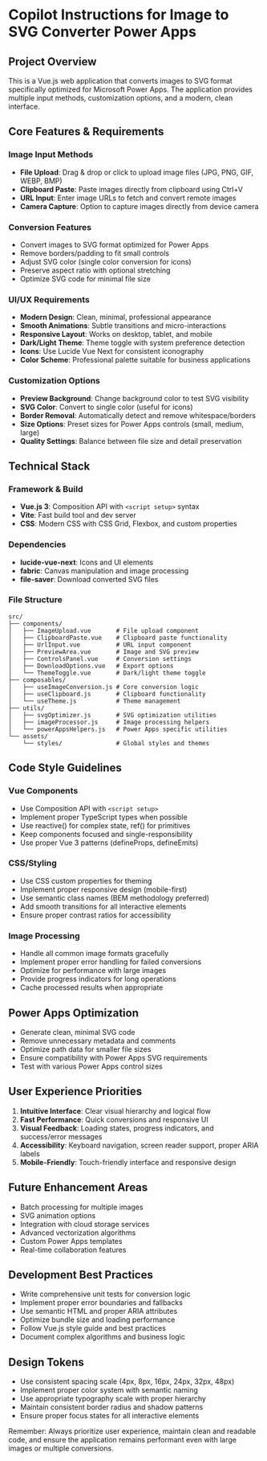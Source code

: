 # Copilot Instructions for Image to SVG Converter Power Apps

<!-- Use this file to provide workspace-specific custom instructions to Copilot. For more details, visit https://code.visualstudio.com/docs/copilot/copilot-customization#_use-a-githubcopilotinstructionsmd-file -->

## Project Overview
This is a Vue.js web application that converts images to SVG format specifically optimized for Microsoft Power Apps. The application provides multiple input methods, customization options, and a modern, clean interface.

## Core Features & Requirements

### Image Input Methods
- **File Upload**: Drag & drop or click to upload image files (JPG, PNG, GIF, WEBP, BMP)
- **Clipboard Paste**: Paste images directly from clipboard using Ctrl+V
- **URL Input**: Enter image URLs to fetch and convert remote images
- **Camera Capture**: Option to capture images directly from device camera

### Conversion Features
- Convert images to SVG format optimized for Power Apps
- Remove borders/padding to fit small controls
- Adjust SVG color (single color conversion for icons)
- Preserve aspect ratio with optional stretching
- Optimize SVG code for minimal file size

### UI/UX Requirements
- **Modern Design**: Clean, minimal, professional appearance
- **Smooth Animations**: Subtle transitions and micro-interactions
- **Responsive Layout**: Works on desktop, tablet, and mobile
- **Dark/Light Theme**: Theme toggle with system preference detection
- **Icons**: Use Lucide Vue Next for consistent iconography
- **Color Scheme**: Professional palette suitable for business applications

### Customization Options
- **Preview Background**: Change background color to test SVG visibility
- **SVG Color**: Convert to single color (useful for icons)
- **Border Removal**: Automatically detect and remove whitespace/borders
- **Size Options**: Preset sizes for Power Apps controls (small, medium, large)
- **Quality Settings**: Balance between file size and detail preservation

## Technical Stack

### Framework & Build
- **Vue.js 3**: Composition API with `<script setup>` syntax
- **Vite**: Fast build tool and dev server
- **CSS**: Modern CSS with CSS Grid, Flexbox, and custom properties

### Dependencies
- **lucide-vue-next**: Icons and UI elements
- **fabric**: Canvas manipulation and image processing
- **file-saver**: Download converted SVG files

### File Structure
```
src/
├── components/
│   ├── ImageUpload.vue       # File upload component
│   ├── ClipboardPaste.vue    # Clipboard paste functionality
│   ├── UrlInput.vue          # URL input component
│   ├── PreviewArea.vue       # Image and SVG preview
│   ├── ControlsPanel.vue     # Conversion settings
│   ├── DownloadOptions.vue   # Export options
│   └── ThemeToggle.vue       # Dark/light theme toggle
├── composables/
│   ├── useImageConversion.js # Core conversion logic
│   ├── useClipboard.js       # Clipboard functionality
│   └── useTheme.js           # Theme management
├── utils/
│   ├── svgOptimizer.js       # SVG optimization utilities
│   ├── imageProcessor.js     # Image processing helpers
│   └── powerAppsHelpers.js   # Power Apps specific utilities
└── assets/
    └── styles/               # Global styles and themes
```

## Code Style Guidelines

### Vue Components
- Use Composition API with `<script setup>`
- Implement proper TypeScript types when possible
- Use reactive() for complex state, ref() for primitives
- Keep components focused and single-responsibility
- Use proper Vue 3 patterns (defineProps, defineEmits)

### CSS/Styling
- Use CSS custom properties for theming
- Implement proper responsive design (mobile-first)
- Use semantic class names (BEM methodology preferred)
- Add smooth transitions for all interactive elements
- Ensure proper contrast ratios for accessibility

### Image Processing
- Handle all common image formats gracefully
- Implement proper error handling for failed conversions
- Optimize for performance with large images
- Provide progress indicators for long operations
- Cache processed results when appropriate

## Power Apps Optimization
- Generate clean, minimal SVG code
- Remove unnecessary metadata and comments
- Optimize path data for smaller file sizes
- Ensure compatibility with Power Apps SVG requirements
- Test with various Power Apps control sizes

## User Experience Priorities
1. **Intuitive Interface**: Clear visual hierarchy and logical flow
2. **Fast Performance**: Quick conversions and responsive UI
3. **Visual Feedback**: Loading states, progress indicators, and success/error messages
4. **Accessibility**: Keyboard navigation, screen reader support, proper ARIA labels
5. **Mobile-Friendly**: Touch-friendly interface and responsive design

## Future Enhancement Areas
- Batch processing for multiple images
- SVG animation options
- Integration with cloud storage services
- Advanced vectorization algorithms
- Custom Power Apps templates
- Real-time collaboration features

## Development Best Practices
- Write comprehensive unit tests for conversion logic
- Implement proper error boundaries and fallbacks
- Use semantic HTML and proper ARIA attributes
- Optimize bundle size and loading performance
- Follow Vue.js style guide and best practices
- Document complex algorithms and business logic

## Design Tokens
- Use consistent spacing scale (4px, 8px, 16px, 24px, 32px, 48px)
- Implement proper color system with semantic naming
- Use appropriate typography scale with proper hierarchy
- Maintain consistent border radius and shadow patterns
- Ensure proper focus states for all interactive elements

Remember: Always prioritize user experience, maintain clean and readable code, and ensure the application remains performant even with large images or multiple conversions.
